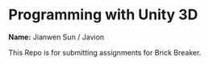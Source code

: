 # Programming with Unity 3D

**Name:** Jianwen Sun / Javion 

This Repo is for submitting assignments for Brick Breaker.